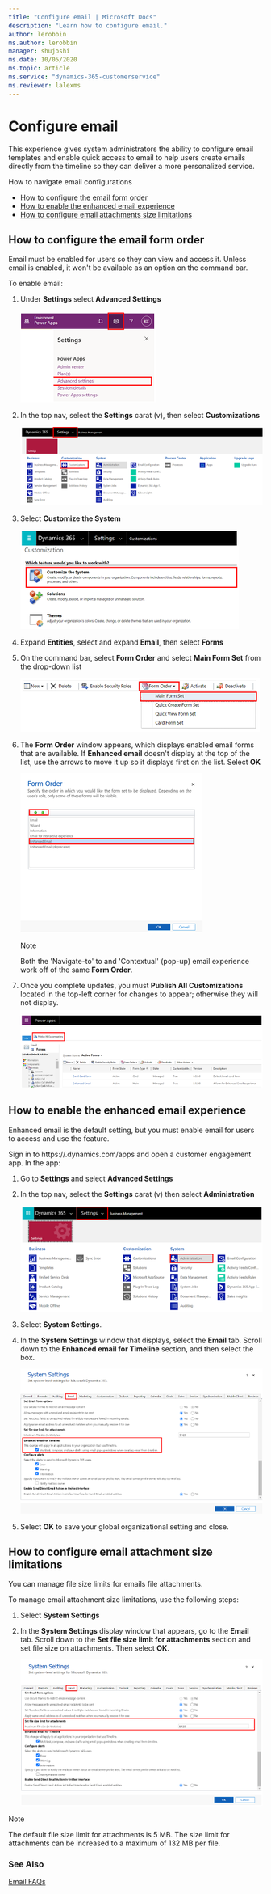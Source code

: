```yaml
---
title: "Configure email | Microsoft Docs"
description: "Learn how to configure email."
author: lerobbin
ms.author: lerobbin
manager: shujoshi
ms.date: 10/05/2020
ms.topic: article
ms.service: "dynamics-365-customerservice"
ms.reviewer: lalexms
---
```


# Configure email

This experience gives system administrators the ability to configure email templates and enable quick access to email to help users create emails  directly from the timeline so they can deliver a more personalized service.	

How to navigate email configurations	
- [How to configure the email form order](customer-service-hub-user-guide-email-admin.md#how-to-configure-the-email-form-order)	
- [How to enable the enhanced email experience](customer-service-hub-user-guide-email-admin.md#how-to-enable-the-enhanced-email-experience)	
- [How to configure email attachments size limitations](customer-service-hub-user-guide-email-admin.md#how-to-configure-email-attachment-size-limitations)	


## How to configure the email form order	
Email must be enabled for users so they can view and access it. Unless email is enabled, it won't be available as an option on the command bar.	

To enable email:

1. Under **Settings** select **Advanced Settings**

    ![Navigate to advanced settings](media\email-how-to-enable-email-1z.png "Navigate to advanced settings.")	

2. In the top nav, select the **Settings** carat (v),  then select **Customizations** 

    ![Navigate to Customizations](media\email-how-to-enable-email-2z.png "Select the Settings carat and then select Customizations.")	

3. Select **Customize the System**

    ![Select Customize the System](media\email-how-to-enable-email-2az.png "Select Customize the System.")

4. Expand **Entities**, select and expand **Email**, then select **Forms**

5. On the command bar, select **Form Order** and select **Main Form Set** from the drop-down list

    ![Navigate to Main Form Set](media\email-how-to-enable-email-2bz.png "Select Form Order and then select Main Form Set.")

6. The **Form Order** window appears, which displays enabled email forms that are available. If **Enhanced email** doesn't display at the top of the list, use the arrows to move it up so it displays first on the list. Select **OK**

    ![Form Order window](media\email-how-to-enable-email-2cz.png "Reorder Enhanced email if it doesn't display at the top of the list.")

    > [!Note] 
    > Both the 'Navigate-to' to and 'Contextual' (pop-up) email experience work off of the same **Form Order**.

7.	Once you complete updates, you must **Publish All Customizations** located in the top-left corner for changes to appear; otherwise they will not display.

    ![Select Publish All Customizations](media\email-how-to-enable-email-5az.png "Select Publish All Customizations.")	

## How to enable the enhanced email experience	
Enhanced email is the default setting, but you must enable email for users to access and use the feature. 

Sign in to https://<YourOrgURL>.dynamics.com/apps and open a customer engagement app. In the app:	

1. Go to **Settings** and select **Advanced Settings** 

2. In the top nav, select the **Settings** carat (v) then select **Administration** 

   ![Navigate to Administration settings](media\email-how-to-enable-email-5a.png "Navigate to the administration settings.")	

3. Select **System Settings**.

4. In the **System Settings** window that displays, select the **Email** tab. Scroll down to the **Enhanced email for Timeline** section, and then select the box.  

    ![Navigate to the Enhanced email for Timeline option](media\email-how-to-enable-the-enhanced-email-experience-3az.png "Select the Enhanced email for Timeline option.")	

6.	Select **OK** to save your global organizational setting and close.	

## How to configure email attachment size limitations

You can manage file size limits for emails file attachments. 

To manage email attachment size limitations, use the following steps: 

1. Select **System Settings**

2. In the **System Settings** display window that appears, go to the **Email** tab. Scroll down to the  **Set file size limit for attachments** section and set file size on attachments. Then select **OK**.

    ![Set size limits for attachments](media\email-how-to-configure-email-attachment-size-limitations-1z.png "Set size limits for attachments.")	

> [!Note] 	
> The default file size limit for attachments is 5 MB. The size limit for attachments can be increased to a maximum of 132 MB per file. 	


### See Also	

[Email FAQs](email-faqs.md)
